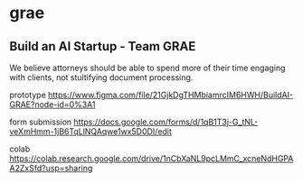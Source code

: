 # grae

## Build an AI Startup - Team GRAE
We believe attorneys should be able to spend more of their time engaging with clients, not stultifying document processing.

prototype
https://www.figma.com/file/21GjkDgTHMbiamrcIM6HWH/BuildAI-GRAE?node-id=0%3A1

form submission
https://docs.google.com/forms/d/1qB1T3j-G_tNL-veXmHmm-1jB6TqLlNQAqwe1wx5D0DI/edit

colab
https://colab.research.google.com/drive/1nCbXaNL9pcLMmC_xcneNdHGPAA2ZxSfd?usp=sharing
